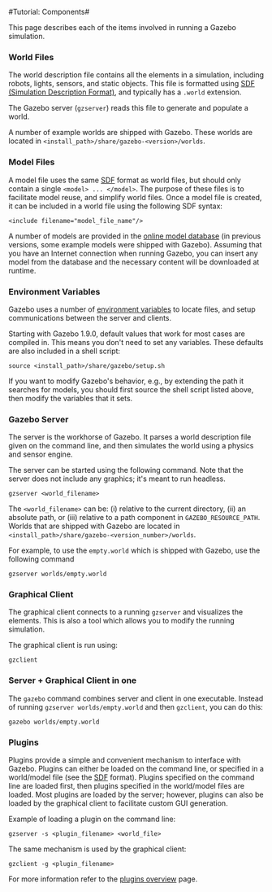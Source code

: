 #Tutorial: Components#

This page describes each of the items involved in running a Gazebo simulation.

### World Files ###

The world description file contains all the elements in a simulation, including robots, lights, sensors, and static objects. This file is formatted using [SDF (Simulation Description Format)](http://gazebosim.org/wiki/sdf_format), and typically has a `.world` extension.

The Gazebo server (`gzserver`) reads this file to generate and populate a world.

A number of example worlds are shipped with Gazebo. These worlds are located in `<install_path>/share/gazebo-<version>/worlds`.

### Model Files ###

A model file uses the same [SDF](http://gazebosim.org/wiki/sdf_format) format as world files, but should only contain a single `<model> ... </model>`. The purpose of these files is to facilitate model reuse, and simplify world files. Once a model file is created, it can be included in a world file using the following SDF syntax:

~~~
<include filename="model_file_name"/>
~~~

A number of models are provided in the [online model database](http://gazebosim.org/user_guide/started__models__database.html) (in previous versions, some example models were shipped with Gazebo).  Assuming that you have an Internet connection when running Gazebo, you can insert any model from the database and the necessary content will be downloaded at runtime.

### Environment Variables ###

Gazebo uses a number of [environment variables](http://gazebosim.org/user_guide/started__components__env.html) to locate files, and setup communications between the server and clients.

Starting with Gazebo 1.9.0, default values that work for most cases are compiled in. This means you don't need to set any variables.  These defaults are also included in a shell script:

~~~
source <install_path>/share/gazebo/setup.sh
~~~

If you want to modify Gazebo's behavior, e.g., by extending the path it searches for models, you should first source the shell script listed above, then modify the variables that it sets.
 
### Gazebo Server ###
 
The server is the workhorse of Gazebo. It parses a world description file given on the command line, and then simulates the world using a physics and sensor engine. 
 
The server can be started using the following command.  Note that the server does not include any graphics; it's meant to run headless.

~~~ 
gzserver <world_filename>
~~~
 
The `<world_filename>` can be: (i) relative to the current directory, (ii) an absolute path, or (iii) relative to a path component in `GAZEBO_RESOURCE_PATH`. Worlds that are shipped with Gazebo are located in `<install_path>/share/gazebo-<version_number>/worlds`.

For example, to use the `empty.world` which is shipped with Gazebo, use the following command 

~~~
gzserver worlds/empty.world
~~~

### Graphical Client ###

The graphical client connects to a running `gzserver` and visualizes the elements. This is also a tool which allows you to modify the running simulation.

The graphical client is run using:

~~~
gzclient
~~~

### Server + Graphical Client in one ###

The `gazebo` command combines server and client in one executable.  Instead of running `gzserver worlds/empty.world` and then `gzclient`, you can do this:

~~~
gazebo worlds/empty.world
~~~

### Plugins ###

Plugins provide a simple and convenient mechanism to interface with Gazebo. Plugins can either be loaded on the command line, or specified in a world/model file (see the [SDF](http://gazebosim.org/wiki/sdf_format ) format). Plugins specified on the command line are loaded first, then plugins specified in the world/model files are loaded. Most plugins are loaded by the server; however, plugins can also be loaded by the graphical client to facilitate custom GUI generation.

Example of loading a plugin on the command line:

~~~
gzserver -s <plugin_filename> <world_file>
~~~

The same mechanism is used by the graphical client:

~~~
gzclient -g <plugin_filename>
~~~

For more information refer to the [plugins overview](http://gazebosim.org/wiki/tutorials/1.5/plugins/overview) page.


